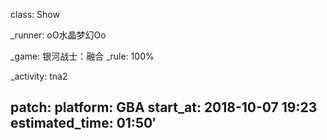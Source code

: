 class: Show

_runner: oO水晶梦幻Oo

_game: 银河战士：融合
_rule: 100%

_activity: tna2

patch:
platform: GBA
start_at: 2018-10-07 19:23
estimated_time: 01:50′
---
